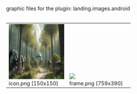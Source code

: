 graphic files for the plugin: landing.images.android<br>
<br>
<table>
	<tr valign="bottom">
		<td><img src="https://raw.githubusercontent.com/zuckung/endless-sky-plugins/refs/heads/main/myplugins/landing.images.android/icon.png" width="150" height="150"><br>
		icon.png [150x150]</td>
		<td><img src="https://raw.githubusercontent.com/zuckung/endless-sky-plugins/refs/heads/main/myplugins/landing.images.android/images/ui/frame.png" width="200"><br>
		frame.png [759x390]</td>
		<td></td>
	</tr>
</table>
